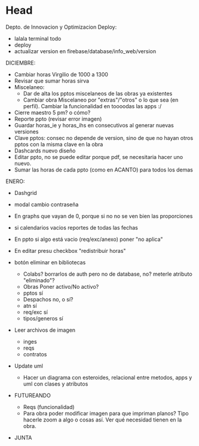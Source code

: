 # Head
Depto. de Innovacion y Optimizacion
Deploy:
 - lalala terminal todo
 - deploy
 - actualizar version en firebase/database/info_web/version
 
 DICIEMBRE:
  - Cambiar horas Virgilio de 1000 a 1300
  - Revisar que sumar horas sirva
  - Miscelaneo:
     - Dar de alta los pptos miscelaneos de las obras ya existentes
     - Cambiar obra Miscelaneo por "extras"/"otros" o lo que sea (en perfil). Cambiar la funcionalidad en toooodas las apps :/
  - Cierre maestro 5 pm? o cómo?
  - Reporte ppto (revisar error imagen)
  - Guardar horas_ie y horas_ihs en consecutivos al generar nuevas versiones
  - Clave pptos: consec no depende de version, sino de que no hayan otros pptos con la misma clave en la obra
  - Dashcards nuevo diseño
  - Editar ppto, no se puede editar porque pdf, se necesitaria hacer uno nuevo.
  - Sumar las horas de cada ppto (como en ACANTO) para todos los demas

 
 ENERO:
  - Dashgrid
  - modal cambio contraseña
  - En graphs que vayan de 0, porque si no no se ven bien las proporciones
  - si calendarios vacios reportes de todas las fechas
  - En ppto si algo está vacio (req/exc/anexo) poner "no aplica"
  - En editar presu checkbox "redistribuir horas"
  - botón eliminar en bibliotecas
    - Colabs? borrarlos de auth pero no de database, no? meterle atributo "eliminado"?
    - Obras Poner activo/No activo?
    - pptos sí
    - Despachos no, o sí?
    - atn sí
    - req/exc sí
    - tipos/generos sí
  - Leer archivos de imagen
    - inges
    - reqs
    - contratos
  - Update uml
    - Hacer un diagrama con esteroides, relacional entre metodos, apps y uml con clases y atributos


- FUTUREANDO
  - Reqs (funcionalidad)
  - Para obra poder modificar imagen para que impriman planos? Tipo hacerle zoom a algo o cosas así. Ver qué necesidad tienen en la obra.

- JUNTA


